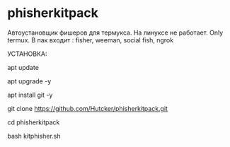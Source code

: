 # phisherkitpack
Автоустановщик фишеров для термукса. На линуксе не работает. Only termux. В пак входит : fisher, weeman, social fish, ngrok

УСТАНОВКА:

apt update

apt upgrade -y

apt install git -y

git clone https://github.com/Hutcker/phisherkitpack.git

cd phisherkitpack

bash kitphisher.sh

